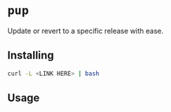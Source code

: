 # `pup`

Update or revert to a specific release with ease.

## Installing

```sh
curl -L <LINK HERE> | bash
```

## Usage
